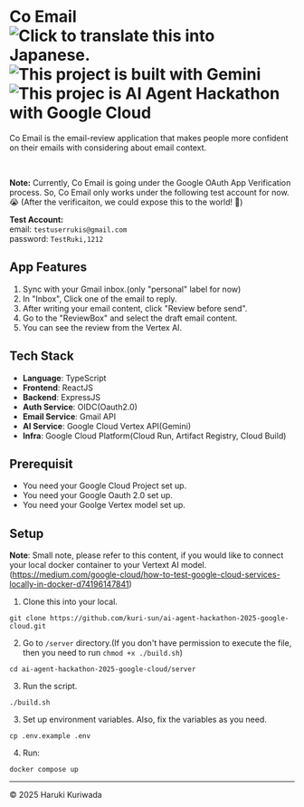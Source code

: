 <h1>
  <span>Co Email<span>
  &nbsp;
  <img src="https://img.shields.io/badge/lang-JA-brightgreen.svg" alt="Click to translate this into Japanese.">
  <img src="https://img.shields.io/badge/Powered_with-Gemini-5698EE?logoColor=white" alt="This project is built with Gemini"/>
  <img src="https://img.shields.io/badge/Google_Cloud_AI_Hackathon_2025-5698EE?logoColor=white" alt="This projec is AI Agent Hackathon with Google Cloud"/>
</h1>

Co Email is the email-review application that makes people more confident on their emails with considering about email context.

<br/>

**Note:** Currently, Co Email is going under the Google OAuth App Verification process. So, Co Email only works under the following test account for now. 😭 (After the verificaiton, we could expose this to the world! 🤩)

**Test Account:** <br/>
email: `testuserrukis@gmail.com`<br/>
password: `TestRuki,1212`<br/>

## App Features

1. Sync with your Gmail inbox.(only "personal" label for now)
2. In "Inbox", Click one of the email to reply.
3. After writing your email content, click "Review before send".
4. Go to the "ReviewBox" and select the draft email content.
5. You can see the review from the Vertex AI.

## Tech Stack

- **Language**: TypeScript
- **Frontend**: ReactJS
- **Backend**: ExpressJS
- **Auth Service**: OIDC(Oauth2.0)
- **Email Service**: Gmail API
- **AI Service**: Google Cloud Vertex API(Gemini)
- **Infra**: Google Cloud Platform(Cloud Run, Artifact Registry, Cloud Build)

## Prerequisit

- You need your Google Cloud Project set up.
- You need your Google Oauth 2.0 set up.
- You need your Goolge Vertex model set up.

## Setup

**Note**: Small note, please refer to this content, if you would like to connect your local docker container to your Vertext AI model. (https://medium.com/google-cloud/how-to-test-google-cloud-services-locally-in-docker-d74196147841)

1. Clone this into your local.

`git clone https://github.com/kuri-sun/ai-agent-hackathon-2025-google-cloud.git`

2. Go to `/server` directory.(If you don't have permission to execute the file, then you need to run `chmod +x ./build.sh`)

`cd ai-agent-hackathon-2025-google-cloud/server`

3. Run the script.

`./build.sh`

3. Set up environment variables. Also, fix the variables as you need.

`cp .env.example .env`

4. Run:

`docker compose up`

---

© 2025 Haruki Kuriwada
